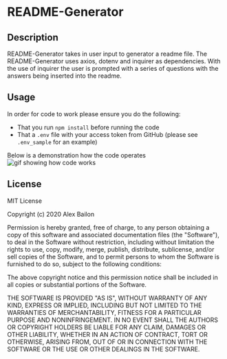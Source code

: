 # README-Generator
 
## Description

README-Generator takes in user input to generator a readme file. The README-Generator uses axios, dotenv and inquirer as dependencies. With the use of inquirer the user is prompted with a series of questions with the answers being inserted into the readme. 

## Usage

In order for code to work please ensure you do the following:
* That you run `npm install` before running the code
* That a `.env` file with your access token from GitHub (please see `.env_sample` for an example)

Below is a demonstration how the code operates
![gif showing how code works](./utils/image/readme.gif)

## License
MIT License

Copyright (c) 2020 Alex Bailon

Permission is hereby granted, free of charge, to any person obtaining a copy
of this software and associated documentation files (the "Software"), to deal
in the Software without restriction, including without limitation the rights
to use, copy, modify, merge, publish, distribute, sublicense, and/or sell
copies of the Software, and to permit persons to whom the Software is
furnished to do so, subject to the following conditions:

The above copyright notice and this permission notice shall be included in all
copies or substantial portions of the Software.

THE SOFTWARE IS PROVIDED "AS IS", WITHOUT WARRANTY OF ANY KIND, EXPRESS OR
IMPLIED, INCLUDING BUT NOT LIMITED TO THE WARRANTIES OF MERCHANTABILITY,
FITNESS FOR A PARTICULAR PURPOSE AND NONINFRINGEMENT. IN NO EVENT SHALL THE
AUTHORS OR COPYRIGHT HOLDERS BE LIABLE FOR ANY CLAIM, DAMAGES OR OTHER
LIABILITY, WHETHER IN AN ACTION OF CONTRACT, TORT OR OTHERWISE, ARISING FROM,
OUT OF OR IN CONNECTION WITH THE SOFTWARE OR THE USE OR OTHER DEALINGS IN THE
SOFTWARE.